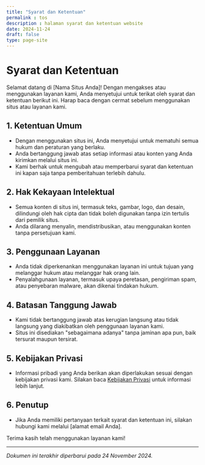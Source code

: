 ```yaml
---
title: "Syarat dan Ketentuan"
permalink : tos
description : halaman syarat dan ketentuan website
date: 2024-11-24
draft: false
type: page-site
---
```


# Syarat dan Ketentuan

Selamat datang di [Nama Situs Anda]! Dengan mengakses atau menggunakan layanan kami, Anda menyetujui untuk terikat oleh syarat dan ketentuan berikut ini. Harap baca dengan cermat sebelum menggunakan situs atau layanan kami.

## 1. Ketentuan Umum
- Dengan menggunakan situs ini, Anda menyetujui untuk mematuhi semua hukum dan peraturan yang berlaku.
- Anda bertanggung jawab atas setiap informasi atau konten yang Anda kirimkan melalui situs ini.
- Kami berhak untuk mengubah atau memperbarui syarat dan ketentuan ini kapan saja tanpa pemberitahuan terlebih dahulu.

## 2. Hak Kekayaan Intelektual
- Semua konten di situs ini, termasuk teks, gambar, logo, dan desain, dilindungi oleh hak cipta dan tidak boleh digunakan tanpa izin tertulis dari pemilik situs.
- Anda dilarang menyalin, mendistribusikan, atau menggunakan konten tanpa persetujuan kami.

## 3. Penggunaan Layanan
- Anda tidak diperkenankan menggunakan layanan ini untuk tujuan yang melanggar hukum atau melanggar hak orang lain.
- Penyalahgunaan layanan, termasuk upaya peretasan, pengiriman spam, atau penyebaran malware, akan dikenai tindakan hukum.

## 4. Batasan Tanggung Jawab
- Kami tidak bertanggung jawab atas kerugian langsung atau tidak langsung yang diakibatkan oleh penggunaan layanan kami.
- Situs ini disediakan "sebagaimana adanya" tanpa jaminan apa pun, baik tersurat maupun tersirat.

## 5. Kebijakan Privasi
- Informasi pribadi yang Anda berikan akan diperlakukan sesuai dengan kebijakan privasi kami. Silakan baca [Kebijakan Privasi](#) untuk informasi lebih lanjut.

## 6. Penutup
- Jika Anda memiliki pertanyaan terkait syarat dan ketentuan ini, silakan hubungi kami melalui [alamat email Anda].

Terima kasih telah menggunakan layanan kami!

---

*Dokumen ini terakhir diperbarui pada 24 November 2024.*
